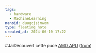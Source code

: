 ```yaml
---
tags:
  - hardware
  - MachineLearning
nanoid: duugcjsjmwom
type: fleeting_note
created_at: 2024-06-10 17:22
---
```

#JaiDécouvert cette puce [AMD APU](https://en.wikipedia.org/wiki/AMD_APU) ([from](https://old.reddit.com/r/LocalLLaMA/comments/1dcgfo9/llama3_400b_when/l7xyle9/))
